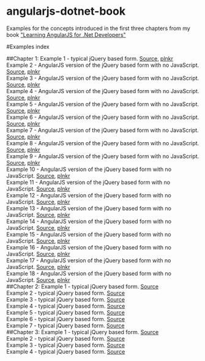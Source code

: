angularjs-dotnet-book
=====================

Examples for the concepts introduced in the first three chapters from my book ["Learning AngularJS for .Net Developers"](http://www.packtpub.com/learning-angularjs-for-net-developers/book)

#Examples index

##Chapter 1:
Example 1 - typical jQuery based form. [Source](Chapter1/Example1), [plnkr](http://plnkr.co/edit/nqF38J?p=preview)  
Example 2 - AngularJS version of the jQuery based form with no JavaScript. [Source](Chapter1/Example2), [plnkr](http://plnkr.co/edit/UNRH3j?p=preview)  
Example 3 - AngularJS version of the jQuery based form with no JavaScript. [Source](Chapter1/Example3), [plnkr](http://plnkr.co/edit/UNRH3j?p=preview)  
Example 4 - AngularJS version of the jQuery based form with no JavaScript. [Source](Chapter1/Example4), [plnkr](http://plnkr.co/edit/UNRH3j?p=preview)  
Example 5 - AngularJS version of the jQuery based form with no JavaScript. [Source](Chapter1/Example5), [plnkr](http://plnkr.co/edit/UNRH3j?p=preview)  
Example 6 - AngularJS version of the jQuery based form with no JavaScript. [Source](Chapter1/Example6), [plnkr](http://plnkr.co/edit/UNRH3j?p=preview)  
Example 7 - AngularJS version of the jQuery based form with no JavaScript. [Source](Chapter1/Example7), [plnkr](http://plnkr.co/edit/UNRH3j?p=preview)  
Example 8 - AngularJS version of the jQuery based form with no JavaScript. [Source](Chapter1/Example8), [plnkr](http://plnkr.co/edit/UNRH3j?p=preview)  
Example 9 - AngularJS version of the jQuery based form with no JavaScript. [Source](Chapter1/Example9), [plnkr](http://plnkr.co/edit/UNRH3j?p=preview)  
Example 10 - AngularJS version of the jQuery based form with no JavaScript. [Source](Chapter1/Example10), [plnkr](http://plnkr.co/edit/UNRH3j?p=preview)  
Example 11 - AngularJS version of the jQuery based form with no JavaScript. [Source](Chapter1/Example11), [plnkr](http://plnkr.co/edit/UNRH3j?p=preview)  
Example 12 - AngularJS version of the jQuery based form with no JavaScript. [Source](Chapter1/Example12), [plnkr](http://plnkr.co/edit/UNRH3j?p=preview)  
Example 13 - AngularJS version of the jQuery based form with no JavaScript. [Source](Chapter1/Example13), [plnkr](http://plnkr.co/edit/UNRH3j?p=preview)  
Example 14 - AngularJS version of the jQuery based form with no JavaScript. [Source](Chapter1/Example14), [plnkr](http://plnkr.co/edit/UNRH3j?p=preview)  
Example 15 - AngularJS version of the jQuery based form with no JavaScript. [Source](Chapter1/Example15), [plnkr](http://plnkr.co/edit/UNRH3j?p=preview)  
Example 16 - AngularJS version of the jQuery based form with no JavaScript. [Source](Chapter1/Example16), [plnkr](http://plnkr.co/edit/UNRH3j?p=preview)  
Example 17 - AngularJS version of the jQuery based form with no JavaScript. [Source](Chapter1/Example17), [plnkr](http://plnkr.co/edit/UNRH3j?p=preview)  
Example 18 - AngularJS version of the jQuery based form with no JavaScript. [Source](Chapter1/Example18), [plnkr](http://plnkr.co/edit/UNRH3j?p=preview)  
##Chapter 2:
Example 1 - typical jQuery based form. [Source](Chapter2/Example1)  
Example 2 - typical jQuery based form. [Source](Chapter2/Example2)  
Example 3 - typical jQuery based form. [Source](Chapter2/Example3)  
Example 4 - typical jQuery based form. [Source](Chapter2/Example4)  
Example 5 - typical jQuery based form. [Source](Chapter2/Example5)  
Example 6 - typical jQuery based form. [Source](Chapter2/Example6)  
Example 7 - typical jQuery based form. [Source](Chapter2/Example7)  
##Chapter 3:
Example 1 - typical jQuery based form. [Source](Chapter3/Example1)  
Example 2 - typical jQuery based form. [Source](Chapter3/Example2)  
Example 3 - typical jQuery based form. [Source](Chapter3/Example3)  
Example 4 - typical jQuery based form. [Source](Chapter3/Example4)  
